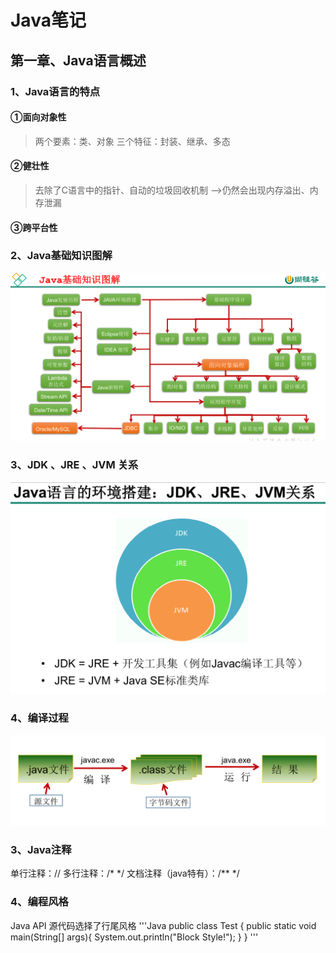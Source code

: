 # Java笔记

## 第一章、Java语言概述
### 1、Java语言的特点
#### ①面向对象性
>两个要素：类、对象
>三个特征：封装、继承、多态
#### ②健壮性
>去除了C语言中的指针、自动的垃圾回收机制 -->仍然会出现内存溢出、内存泄漏
#### ③跨平台性
### 2、Java基础知识图解
![](1-01.PNG)
### 3、JDK 、JRE 、JVM 关系
![](1-02.PNG)
### 4、编译过程
![](1-03.PNG)
### 3、Java注释
单行注释：//
多行注释：/\*    \*/
文档注释（java特有）：/\*\*    \*/
### 4、编程风格
 Java API 源代码选择了行尾风格
 '''Java
 public class Test {
    public static void main(String[] args){
        System.out.println("Block Style!");
    }
}
'''